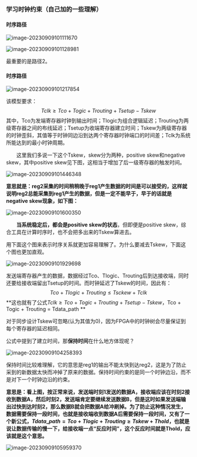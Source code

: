 ### 学习时钟约束（自己加的一些理解）

#### 时序路径

![image-20230909101111670](C:\Users\Lenovo\AppData\Roaming\Typora\typora-user-images\image-20230909101111670.png)

![image-20230909101128981](C:\Users\Lenovo\AppData\Roaming\Typora\typora-user-images\image-20230909101128981.png)

最重要的是路径2。

#### 时序路径

![image-20230909101217854](C:\Users\Lenovo\AppData\Roaming\Typora\typora-user-images\image-20230909101217854.png)

该模型要求：
$$
Tclk \geq Tco + Togic + Trouting + Tsetup - Tskew
$$
其中，Tco为发端寄存器时钟到输出时间；Tlogic为组合逻辑延迟；Trouting为两级寄存器之间的布线延迟；Tsetup为收端寄存器建立时间；Tskew为两级寄存器的时钟歪斜，其值等于时钟同边沿到达两个寄存器时钟端口的时间差；Tclk为系统所能达到的最小时钟周期。

  这里我们多说一下这个Tskew，skew分为两种，positive skew和negative skew，其中positive skew见下图，这相当于增加了后一级寄存器的触发时间。

![image-20230909101446348](C:\Users\Lenovo\AppData\Roaming\Typora\typora-user-images\image-20230909101446348.png)

**意思就是：reg2采集的时间稍稍晚于reg1产生数据的时间是可以接受的，这样就说明reg2总能采集到reg1产生的数据，但是一定不能早于，早于的话就是negative skew现象，如下图：**

![image-20230909101600350](C:\Users\Lenovo\AppData\Roaming\Typora\typora-user-images\image-20230909101600350.png)

  **当系统稳定后，都会是positive skew的状态**，但即便是positive skew，综合工具在计算时序时，也不会把多出来的Tskew算进去。

​		用下面这个图来表示时序关系就更加容易理解了。为什么要减去Tskew，下面这个图也更加直观。

![image-20230909101929698](C:\Users\Lenovo\AppData\Roaming\Typora\typora-user-images\image-20230909101929698.png)

发送端寄存器产生的数据，数据经过Tco、Tlogic、Trouting后到达接收端，同时还要给接收端留出Tsetup的时间。而时钟延迟了Tskew的时间，因此有：
$$
Tco + Tlogic + Trouting \leq Tsckew + Tclk
$$
**这也就有了公式$Tclk \geq Tco + Togic + Trouting + Tsetup - Tskew$，Tco + Togic + Trouting = Tdata_path **

对于同步设计Tskew可忽略(认为其值为0)，因为FPGA中的时钟树会尽量保证到每个寄存器的延迟相同。

公式中提到了建立时间，那**保持时间**在什么地方体现呢？

![image-20230909104258393](C:\Users\Lenovo\AppData\Roaming\Typora\typora-user-images\image-20230909104258393.png)

保持时间比较难理解，它的意思是reg1的输出不能太快到达reg2，这是为了防止采到的新数据太快而冲掉了原来的数据。保持时间约束的是同一个时钟边沿，而不是对下一个时钟边沿的约束。

**意思是：看上图，按正常来说，发送端时刻1发送的数据A，接收端应该在时刻2接收到数据A，然后时刻2，发送端肯定要继续发送数据B，但是这时如果发送端输出过快到达时刻2，那么数据B就会把数据A给冲刷掉。为了防止这种情况发生，数据需要保持一段时间，也就是接收端收到数据A后需要保持一段时间，又有了一个新公式，$Tdata\_path = Tco + Tlogic + Trouting \geq Tskew + Thold$，也就是说让数据传输的慢一下，给接收端一点“反应时间”，这个反应时间就是Thold，应该就是这个意思。**

![image-20230909105959370](C:\Users\Lenovo\AppData\Roaming\Typora\typora-user-images\image-20230909105959370.png)